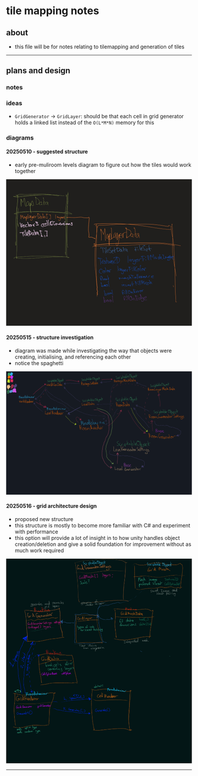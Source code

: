 # tile mapping notes

## about
* this file will be for notes relating to tilemapping and generation of tiles

--- 

## plans and design

### notes

<!-- notes about the tile map design -->

### ideas

* `GridGenerator` -> `GridLayer`: should be that each cell in grid generator holds a linked list instead of the `O(L*M*N)` memory for this

### diagrams

#### 20250510 - suggested structure

* early pre-muliroom levels diagram to figure out how the tiles would work together

![image](./notes/20250510_suggestedStructure.jpg)

#### 20250515 - structure investigation
* diagram was made while investigating the way that objects were creating, initialising, and referencing each other
* notice the spaghetti

![image](./notes/20250515_structureInvestigation.png)

#### 20250516 - grid architecture design
* proposed new structure
* this structure is mostly to become more familiar with C# and experiment with performance
* this option will provide a lot of insight in to how unity handles object creation/deletion and give a solid foundation for improvement without as much work required

![image](./notes/20250516_gridArchitectureDesign.png)

---
